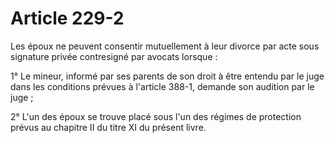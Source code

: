# Article 229-2

Les époux ne peuvent consentir mutuellement à leur divorce par acte sous signature privée contresigné par avocats lorsque :

1° Le mineur, informé par ses parents de son droit à être entendu par le juge dans les conditions prévues à l'article 388-1, demande son audition par le juge ;

2° L'un des époux se trouve placé sous l'un des régimes de protection prévus au chapitre II du titre XI du présent livre.
